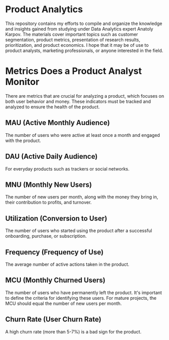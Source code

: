 # Product Analytics
This repository contains my efforts to compile and organize the knowledge and insights gained from studying under Data Analytics expert Anatoly Karpov. The materials cover important topics such as customer segmentation, product metrics, presentation of research results, prioritization, and product economics. I hope that it may be of use to product analysts, marketing professionals, or anyone interested in the field.

# Metrics Does a Product Analyst Monitor

There are metrics that are crucial for analyzing a product, which focuses on both user behavior and money. These indicators must be tracked and analyzed to ensure the health of the product.

## MAU (Active Monthly Audience) 
The number of users who were active at least once a month and engaged with the product.

## DAU (Active Daily Audience) 
For everyday products such as trackers or social networks.

## MNU (Monthly New Users) 
The number of new users per month, along with the money they bring in, their contribution to profits, and turnover.

## Utilization (Conversion to User) 
The number of users who started using the product after a successful onboarding, purchase, or subscription.

## Frequency (Frequency of Use) 
The average number of active actions taken in the product.

## MCU (Monthly Churned Users) 
The number of users who have permanently left the product. It's important to define the criteria for identifying these users. For mature projects, the MCU should equal the number of new users per month.

## Churn Rate (User Churn Rate) 
A high churn rate (more than 5-7%) is a bad sign for the product.
